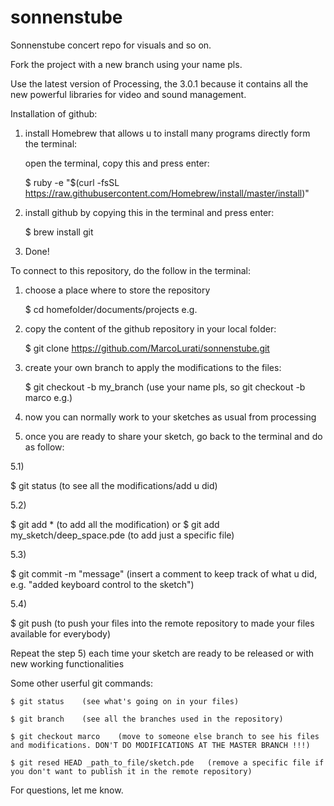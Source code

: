 # sonnenstube
Sonnenstube concert repo for visuals and so on.

Fork the project with a new branch using your name pls.

Use the latest version of Processing, the 3.0.1 because it contains all the new powerful libraries for video and sound management.

Installation of github:

1) install Homebrew that allows u to install many programs directly form the terminal:

	open the terminal, copy this and press enter:
	
	$ ruby -e "$(curl -fsSL https://raw.githubusercontent.com/Homebrew/install/master/install)"
	
2) install github by copying this in the terminal and press enter:

	$ brew install git
	
3) Done!



To connect to this repository, do the follow in the terminal:

1) choose a place where to store the repository

    $ cd homefolder/documents/projects    e.g.
    
2) copy the content of the github repository in your local folder:

    $ git clone https://github.com/MarcoLurati/sonnenstube.git
    
3) create your own branch to apply the modifications to the files:

    $ git checkout -b my_branch   (use your name pls, so git checkout -b marco e.g.)
    
4) now you can normally work to your sketches as usual from processing

5) once you are ready to share your sketch, go back to the terminal and do as follow:

  5.1) 
  
  $ git status   (to see all the modifications/add u did)
  
  5.2) 
  
  $ git add *    (to add all the modification) or  $ git add my_sketch/deep_space.pde   (to add just a specific file)
  
  5.3) 
  
  $ git commit -m "message"  (insert a comment to keep track of what u did, e.g. "added keyboard control to the sketch")
  
  5.4)
  
  $ git push   (to push your files into the remote repository to made your files available for everybody)
  
  
Repeat the step 5) each time your sketch are ready to be released or with new working functionalities

Some other userful git commands:

	$ git status    (see what's going on in your files)

	$ git branch    (see all the branches used in the repository)

	$ git checkout marco    (move to someone else branch to see his files and modifications. DON'T DO MODIFICATIONS AT THE MASTER BRANCH !!!)

	$ git resed HEAD _path_to_file/sketch.pde   (remove a specific file if you don't want to publish it in the remote repository)

For questions, let me know.
